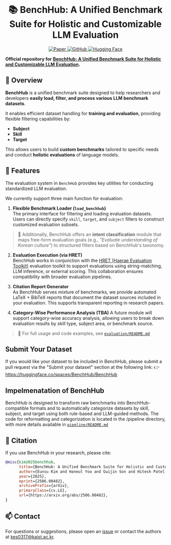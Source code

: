 <div align="center">
  <h1>📚 BenchHub: A Unified Benchmark Suite for Holistic and Customizable LLM Evaluation </h1>
  <p>
    <a href="https://arxiv.org/abs/2506.00482">
      <img src="https://img.shields.io/badge/ArXiv-BenchHub-<COLOR>" alt="Paper">
    </a>
    <a href="https://github.com/rladmstn1714/BenchHub">
      <img src="https://img.shields.io/badge/GitHub-Code-blue" alt="GitHub">
    </a>
    <a href="https://huggingface.co/BenchHub">
      <img src="https://img.shields.io/badge/HuggingFace-Dataset&Demo-yellow" alt="Hugging Face">
    </a>
  </p>
</div>


**Official repository for [BenchHub: A Unified Benchmark Suite for Holistic and Customizable LLM Evaluation](https://arxiv.org/abs/2506.00482).**




## 📌 Overview

**BenchHub** is a unified benchmark suite designed to help researchers and developers **easily load, filter, and process various LLM benchmark datasets**.

It enables efficient dataset handling for **training and evaluation**, providing flexible filtering capabilities by:
- **Subject**
- **Skill**
- **Target**

This allows users to build **custom benchmarks** tailored to specific needs and conduct **holistic evaluations** of language models.

## 🔧 Features

The evaluation system in `BenchHub` provides key utilities for conducting standardized LLM evaluation. 

We currently support three main function for evaluation:

1. **Flexible Benchmark Loader (`load_benchhub`)**  
   The primary interface for filtering and loading evaluation datasets.  
   Users can directly specify `skill`, `target`, and `subject` filters to construct customized evaluation subsets.
  <!-- ### Example: `load_dataset` Function

  You can load and filter datasets using the `load_benchhub` function. Here's how to use it:

  ```python
  from src import load_benchhub

  df = load_benchhub(
      lang='kor',                # Specify language (e.g., 'kor' for Korean)
      subject=['history', 'math'],  # Filter based on subjects
      skill='reasoning',         # Filter based on skill type
      target='general',          # Filter based on target type
      save='filtered_dataset.csv' # Optionally save the filtered dataset to a CSV file
  )
  ``` -->
   > 🧠 Additionally, BenchHub offers an **intent classification** module that maps free-form evaluation goals (e.g., *"Evaluate understanding of Korean culture"*) to structured filters based on BenchHub's taxonomy.

2. **Evaluation Execution (via HRET)**  
   BenchHub works in conjunction with the [HRET (Haerae Evaluation Toolkit)](https://github.com/HAE-RAE/haerae-evaluation-toolkit/) evaluation toolkit to support evaluations using string-matching, LLM inference, or external scoring. This collaboration ensures compatibility with broader evaluation pipelines.

3. **Citation Report Generator**  
   As BenchHub serves mixture of benchmarks, we provide automated LaTeX + BibTeX reports that document the dataset sources included in your evaluation. This supports transparent reporting in research papers.

4. **Category-Wise Performance Analysis (TBA)**
A future module will support category-wise accuracy analysis, allowing users to break down evaluation results by skill type, subject area, or benchmark source.

> 📂 For full usage and code examples, see [`evaluation/README.md`](evaluation/README.md)

## Submit Your Dataset
If you would like your dataset to be included in BenchHub, please submit a pull request via the "Submit your dataset" section at the following link:
👉 https://huggingface.co/spaces/BenchHub/BenchHub

## Impelmenatation of BenchHub 

BenchHub is designed to transform raw benchmarks into BenchHub-compatible formats and to automatically categorize datasets by skill, subject, and target using both rule-based and LLM-guided methods. The code for reformatting and categorization is located in the /pipeline directory, with more details available in [`pipeline/README.md`](pipeline/README.md)
<!-- * **`agents/run.py`**: An end-to-end reformatter based on an agent-driven architecture. It automates the process of reformatting datasets for model training and evaluation in a flexible, scalable manner.
* **`agents/run_determ_github.py`**: A rule-based, LLM-guided reformatter designed specifically for datasets from GitHub. It leverages rule-based logic to process and format the data for easier analysis.
* **`agents/run_determ.py`**: A rule-based, LLM-guided reformatter focused on datasets from Hugging Face. It applies rule-based techniques to preprocess and format Hugging Face datasets for downstream tasks. -->


## 📝 Citation

If you use BenchHub in your research, please cite:

```bibtex
@misc{kim2025benchhub,
      title={BenchHub: A Unified Benchmark Suite for Holistic and Customizable LLM Evaluation}, 
      author={Eunsu Kim and Haneul Yoo and Guijin Son and Hitesh Patel and Amit Agarwal and Alice Oh},
      year={2025},
      eprint={2506.00482},
      archivePrefix={arXiv},
      primaryClass={cs.LG},
      url={https://arxiv.org/abs/2506.00482}, 
}
```

## 📫 Contact

For questions or suggestions, please open an [issue](https://github.com/rladmstn1714/BenchHub/issues) or contact the authors at [kes0317@kaist.ac.kr](mailto:kes0317@kaist.ac.kr).

